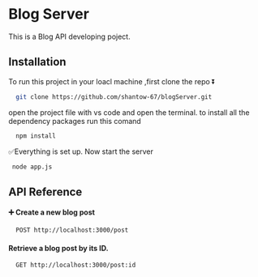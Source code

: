 
# Blog Server

This is a Blog API developing poject.



## Installation

To run this project in your loacl machine ,first clone the repo ⏬ 

```bash
  git clone https://github.com/shantow-67/blogServer.git
```
open the project file with vs code and open the terminal. 
to install all the dependency packages run this comand

```bash
  npm install 
```
✅Everything is set up. Now start the server

```bash
 node app.js
```
## API Reference

#### ➕ Create a new blog post

```http
  POST http://localhost:3000/post
```

#### Retrieve a blog post by its ID.

```http
  GET http://localhost:3000/post:id
```



